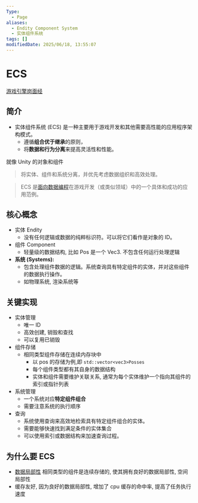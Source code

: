 ```yaml
---
Type:
  - Page
aliases:
  - Endity Component System
  - 实体组件系统
tags: []
modifiedDate: 2025/06/18, 13:55:07
---
```


# ECS

[游戏引擎岗面经](游戏引擎岗面经.md)

## 简介

- 实体组件系统 (ECS) 是一种主要用于游戏开发和其他需要高性能的应用程序架构模式。
	- 遵循**组合优于继承**的原则，
	- 将**数据和行为分离**来提高灵活性和性能。

就像 Unity 的对象和组件

> 将实体、组件和系统分离，并优先考虑数据组织和高效处理。

> ECS 是[面向数据编程](DOP.md)在游戏开发（或类似领域）中的一个具体和成功的应用范例。

## 核心概念

- 实体 Endity
	- 没有任何逻辑或数据的纯粹标识符。可以将它们看作是对象的 ID。
- 组件 Component 
	- 轻量级的数据结构, 比如 Pos 是一个 Vec3. 不包含任何运行处理逻辑
- **系统 (Systems):** 
	- 包含处理组件数据的逻辑。系统查询具有特定组件的实体，并对这些组件的数据执行操作。
	- 如物理系统, 渲染系统等

## 关键实现

- 实体管理
	- 唯一 ID
	- 高效创建, 销毁和查找
	- 可以复用已销毁
- 组件存储
	- 相同类型组件存储在连续内存块中
		- 以 pos 的存储为例,即 `std::vector<vec3>Posses`
		- 每个组件类型都有其自身的数据结构
		- 实体和组件需要维护关联关系, 通常为每个实体维护一个指向其组件的索引或指针列表
- 系统管理
	- 一个系统对应**特定组件组合**
	- 需要注意系统的执行顺序
- 查询
	- 系统使用查询来高效地检索具有特定组件组合的实体。
	- 需要能够快速找到满足条件的实体集合
	- 可以使用索引或数据结构来加速查询过程。

## 为什么要 ECS

-  [数据局部性](数据局部性.md) 相同类型的组件是连续存储的, 使其拥有良好的数据局部性, 空间局部性
- 缓存友好, 因为良好的数据局部性, 增加了 cpu 缓存的命中率, 提高了任务执行速度
